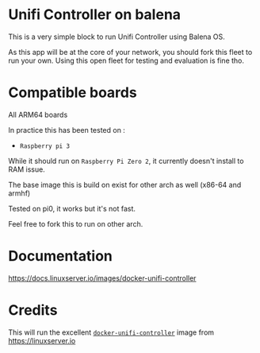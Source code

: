 # Unifi Controller on balena

This is a very simple block to run Unifi Controller using Balena OS.

As this app will be at the core of your network, you should fork this fleet to run your own.
Using this open fleet for testing and evaluation is fine tho.

# Compatible boards

All ARM64 boards

In practice this has been tested on :

- `Raspberry pi 3`

While it should run on `Raspberry Pi Zero 2`, it currently doesn't install to RAM issue.

The base image this is build on exist for other arch as well (x86-64 and armhf)

Tested on pi0, it works but it's not fast.

Feel free to fork this to run on other arch.

# Documentation

https://docs.linuxserver.io/images/docker-unifi-controller

# Credits

This will run the excellent [`docker-unifi-controller`](https://docs.linuxserver.io/images/docker-unifi-controller) image from https://linuxserver.io
